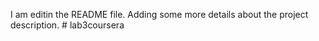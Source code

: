 I am editin the README file. Adding some more details about the project description. # lab3coursera
